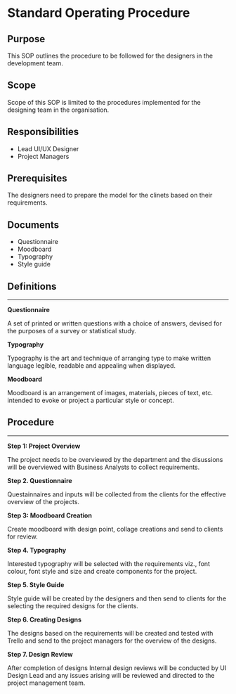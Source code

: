 # Standard Operating Procedure

## Purpose
This SOP outlines the procedure to be followed for the designers in the development team.

## Scope
Scope of this SOP is limited to the procedures implemented for the designing team in the organisation.

## Responsibilities
- Lead UI/UX Designer
- Project Managers

## Prerequisites
The designers need to prepare the model for the clinets based on their requirements.					

## Documents
- Questionnaire
- Moodboard
- Typography
- Style guide

## Definitions
___
**Questionnaire**

 A set of printed or written questions with a choice of answers, devised for the purposes of a survey or statistical study.

 **Typography**

 Typography is the art and technique of arranging type to make written language legible, readable and appealing when displayed. 

 **Moodboard**

 Moodboard is an arrangement of images, materials, pieces of text, etc. intended to evoke or project a particular style or concept.

 ## Procedure
 ___

  **Step 1: Project Overview**

  The project needs to be overviewed by the department and the disussions will be overviewed with Business Analysts to collect requirements. 

  **Step 2. Questionnaire**
  
Questainnaires  and inputs will be collected from the clients for the effective overview of the projects. 

  **Step 3: Moodboard Creation**
  
Create moodboard with design point, collage creations and send to clients for review. 

  **Step 4. Typography**
  
 Interested typography will be selected with the requirements viz., font colour, font style and size and create components for the project.  

  **Step 5. Style Guide**
  
Style guide will be created by the designers and then send to clients for the selecting the required designs for the clients. 

  **Step 6. Creating Designs**

The designs based on the requirements will be created and tested with Trello and send to the project managers for the overview of the designs.

  **Step 7. Design Review**
  
After completion of designs Internal design reviews will be conducted by UI Design Lead and any issues arising will be reviewed and directed to the project management team.